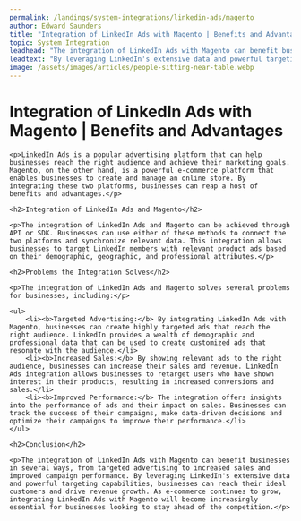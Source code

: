 ```yaml
---
permalink: /landings/system-integrations/linkedin-ads/magento
author: Edward Saunders
title: "Integration of LinkedIn Ads with Magento | Benefits and Advantages"
topic: System Integration
leadhead: "The integration of LinkedIn Ads with Magento can benefit businesses in several ways, from targeted advertising to increased sales and improved campaign performance"
leadtext: "By leveraging LinkedIn's extensive data and powerful targeting capabilities, businesses can reach their ideal customers and drive revenue growth. As e-commerce continues to grow, integrating LinkedIn Ads with Magento will become increasingly essential for businesses looking to stay ahead of the competition."
image: /assets/images/articles/people-sitting-near-table.webp
---
```

<div class="arttext">	<h1>Integration of LinkedIn Ads with Magento | Benefits and Advantages</h1>

	<p>LinkedIn Ads is a popular advertising platform that can help businesses reach the right audience and achieve their marketing goals. Magento, on the other hand, is a powerful e-commerce platform that enables businesses to create and manage an online store. By integrating these two platforms, businesses can reap a host of benefits and advantages.</p>

	<h2>Integration of LinkedIn Ads and Magento</h2>

	<p>The integration of LinkedIn Ads and Magento can be achieved through API or SDK. Businesses can use either of these methods to connect the two platforms and synchronize relevant data. This integration allows businesses to target LinkedIn members with relevant product ads based on their demographic, geographic, and professional attributes.</p>

	<h2>Problems the Integration Solves</h2>

	<p>The integration of LinkedIn Ads and Magento solves several problems for businesses, including:</p>

	<ul>
		<li><b>Targeted Advertising:</b> By integrating LinkedIn Ads with Magento, businesses can create highly targeted ads that reach the right audience. LinkedIn provides a wealth of demographic and professional data that can be used to create customized ads that resonate with the audience.</li>
		<li><b>Increased Sales:</b> By showing relevant ads to the right audience, businesses can increase their sales and revenue. LinkedIn Ads integration allows businesses to retarget users who have shown interest in their products, resulting in increased conversions and sales.</li>
		<li><b>Improved Performance:</b> The integration offers insights into the performance of ads and their impact on sales. Businesses can track the success of their campaigns, make data-driven decisions and optimize their campaigns to improve their performance.</li>
	</ul>

	<h2>Conclusion</h2>

	<p>The integration of LinkedIn Ads with Magento can benefit businesses in several ways, from targeted advertising to increased sales and improved campaign performance. By leveraging LinkedIn's extensive data and powerful targeting capabilities, businesses can reach their ideal customers and drive revenue growth. As e-commerce continues to grow, integrating LinkedIn Ads with Magento will become increasingly essential for businesses looking to stay ahead of the competition.</p>

</div>